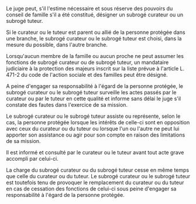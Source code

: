 Le juge peut, s'il l'estime nécessaire et sous réserve des pouvoirs du conseil de famille s'il a été constitué, désigner un subrogé curateur ou un subrogé tuteur.

Si le curateur ou le tuteur est parent ou allié de la personne protégée dans une branche, le subrogé curateur ou le subrogé tuteur est choisi, dans la mesure du possible, dans l'autre branche.

Lorsqu'aucun membre de la famille ou aucun proche ne peut assumer les fonctions de subrogé curateur ou de subrogé tuteur, un mandataire judiciaire à la protection des majeurs inscrit sur la liste prévue à l'article L. 471-2 du code de l'action sociale et des familles peut être désigné.

A peine d'engager sa responsabilité à l'égard de la personne protégée, le subrogé curateur ou le subrogé tuteur surveille les actes passés par le curateur ou par le tuteur en cette qualité et informe sans délai le juge s'il constate des fautes dans l'exercice de sa mission.

Le subrogé curateur ou le subrogé tuteur assiste ou représente, selon le cas, la personne protégée lorsque les intérêts de celle-ci sont en opposition avec ceux du curateur ou du tuteur ou lorsque l'un ou l'autre ne peut lui apporter son assistance ou agir pour son compte en raison des limitations de sa mission.

Il est informé et consulté par le curateur ou le tuteur avant tout acte grave accompli par celui-ci.

La charge du subrogé curateur ou du subrogé tuteur cesse en même temps que celle du curateur ou du tuteur. Le subrogé curateur ou le subrogé tuteur est toutefois tenu de provoquer le remplacement du curateur ou du tuteur en cas de cessation des fonctions de celui-ci sous peine d'engager sa responsabilité à l'égard de la personne protégée.
